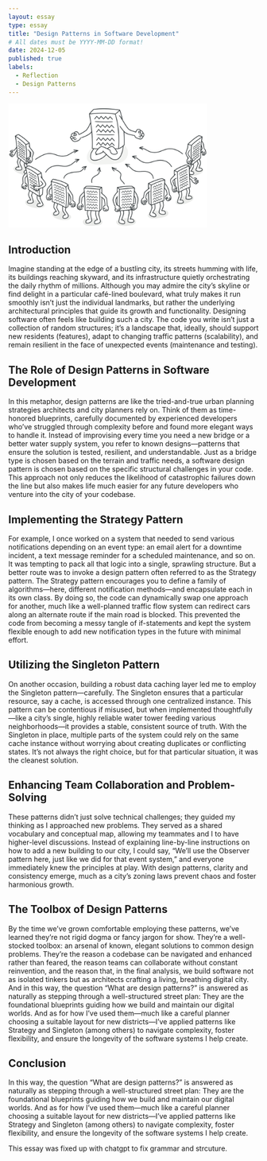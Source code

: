 ```yaml
---
layout: essay
type: essay
title: "Design Patterns in Software Development"
# All dates must be YYYY-MM-DD format!
date: 2024-12-05
published: true
labels:
  - Reflection
  - Design Patterns
---
```


<img width="400px" class="rounded float-start pe-4" src="../img/singleton-3x.png">

## Introduction

Imagine standing at the edge of a bustling city, its streets humming with life, its buildings reaching skyward, and its infrastructure quietly orchestrating the daily rhythm of millions. Although you may admire the city’s 
skyline or find delight in a particular café-lined boulevard, what truly makes it run smoothly isn’t just the individual landmarks, but rather the underlying architectural principles that guide its growth and 
functionality. Designing software often feels like building such a city. The code you write isn’t just a collection of random structures; it’s a landscape that, ideally, should support new residents (features), adapt to 
changing traffic patterns (scalability), and remain resilient in the face of unexpected events (maintenance and testing).


## The Role of Design Patterns in Software Development

In this metaphor, design patterns are like the tried-and-true urban planning strategies architects and city planners rely on. Think of them as time-honored blueprints, carefully documented by experienced developers who’ve 
struggled through complexity before and found more elegant ways to handle it. Instead of improvising every time you need a new bridge or a better water supply system, you refer to known designs—patterns that ensure the 
solution is tested, resilient, and understandable. Just as a bridge type is chosen based on the terrain and traffic needs, a software design pattern is chosen based on the specific structural challenges in your code. This 
approach not only reduces the likelihood of catastrophic failures down the line but also makes life much easier for any future developers who venture into the city of your codebase.

## Implementing the Strategy Pattern

For example, I once worked on a system that needed to send various notifications depending on an event type: an email alert for a downtime incident, a text message reminder for a scheduled maintenance, and so on. It was 
tempting to pack all that logic into a single, sprawling structure. But a better route was to invoke a design pattern often referred to as the Strategy pattern. The Strategy pattern encourages you to define a family of 
algorithms—here, different notification methods—and encapsulate each in its own class. By doing so, the code can dynamically swap one approach for another, much like a well-planned traffic flow system can redirect cars 
along an alternate route if the main road is blocked. This prevented the code from becoming a messy tangle of if-statements and kept the system flexible enough to add new notification types in the future with minimal 
effort.

## Utilizing the Singleton Pattern

On another occasion, building a robust data caching layer led me to employ the Singleton pattern—carefully. The Singleton ensures that a particular resource, say a cache, is accessed through one centralized instance. This 
pattern can be contentious if misused, but when implemented thoughtfully—like a city’s single, highly reliable water tower feeding various neighborhoods—it provides a stable, consistent source of truth. With the Singleton 
in place, multiple parts of the system could rely on the same cache instance without worrying about creating duplicates or conflicting states. It’s not always the right choice, but for that particular situation, it was 
the cleanest solution.

## Enhancing Team Collaboration and Problem-Solving

These patterns didn’t just solve technical challenges; they guided my thinking as I approached new problems. They served as a shared vocabulary and conceptual map, allowing my teammates and I to have higher-level 
discussions. Instead of explaining line-by-line instructions on how to add a new building to our city, I could say, “We’ll use the Observer pattern here, just like we did for that event system,” and everyone immediately 
knew the principles at play. With design patterns, clarity and consistency emerge, much as a city’s zoning laws prevent chaos and foster harmonious growth.

## The Toolbox of Design Patterns

By the time we’ve grown comfortable employing these patterns, we’ve learned they’re not rigid dogma or fancy jargon for show. They’re a well-stocked toolbox: an arsenal of known, elegant solutions to common design 
problems. They’re the reason a codebase can be navigated and enhanced rather than feared, the reason teams can collaborate without constant reinvention, and the reason that, in the final analysis, we build software not as 
isolated tinkers but as architects crafting a living, breathing digital city. And in this way, the question “What are design patterns?” is answered as naturally as stepping through a well-structured street plan: They are 
the foundational blueprints guiding how we build and maintain our digital worlds. And as for how I’ve used them—much like a careful planner choosing a suitable layout for new districts—I’ve applied patterns like Strategy 
and Singleton (among others) to navigate complexity, foster flexibility, and ensure the longevity of the software systems I help create.

## Conclusion

In this way, the question “What are design patterns?” is answered as naturally as stepping through a well-structured street plan: They are the foundational blueprints guiding how we build and maintain our digital worlds. 
And as for how I’ve used them—much like a careful planner choosing a suitable layout for new districts—I’ve applied patterns like Strategy and Singleton (among others) to navigate complexity, foster flexibility, and 
ensure the longevity of the software systems I help create.

This essay was fixed up with chatgpt to fix grammar and strcuture. 
